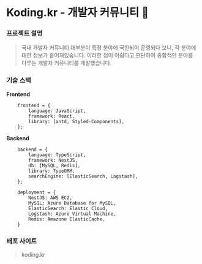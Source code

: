 # Koding.kr - 개발자 커뮤니티 🐶

### 프로젝트 설명

> 국내 개발자 커뮤니티 대부분이 특정 분야에 국한되어 운영되다 보니, 각 분야에 대한 정보가 흩어져있습니다.
> 이러한 점이 아쉽다고 판단하여 종합적인 분야를 다루는 개발자 커뮤니티를 개발했습니다.

### 기술 스택

**Frontend** <br/>

```
    frontend = {
        language: JavaScript,
        framework: React,
        library: [antd, Styled-Components],
    };
```

**Backend** <br/>

```
    backend = {
        language: TypeScript,
        framework: NestJS,
        db: [MySQL, Redis],
        library: TypeORM, 
        searchEngine: [ElasticSearch, Logstash],
    };
    
    deployment = {
        NestJS: AWS EC2,
        MySQL: Azure Database for MySQL,
        ElasticSearch: Elastic Cloud,
        Logstash: Azure Virtual Machine,
        Redis: Amazone ElasticCache,
    }
```

### 배포 사이트

> koding.kr
